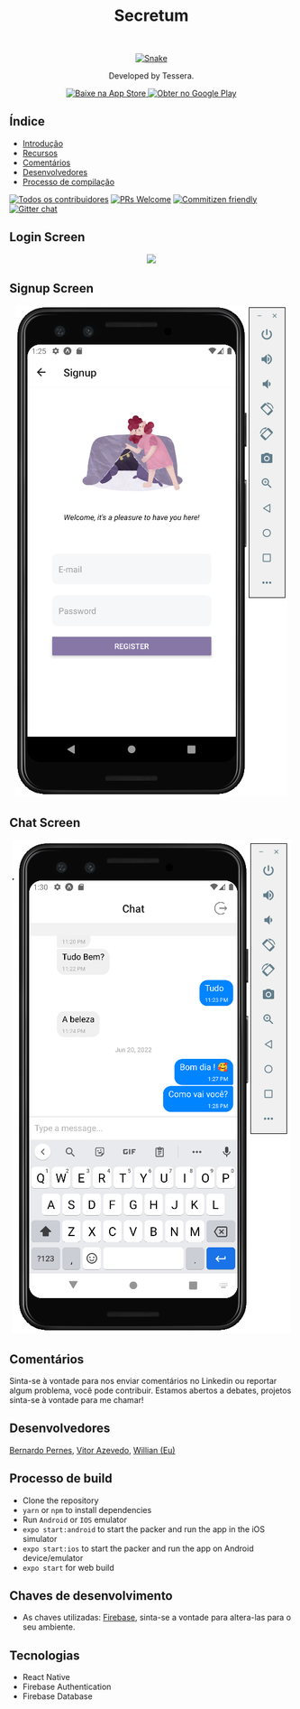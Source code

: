 <h1 align="center"> Secretum </h1> <br>
<p align="center">
  <a href="https://gitpoint.co/">
    <img alt="Snake" title="GitPoint" src="https://www.vipre.com/wp-content/uploads/2017/04/vipre-snake-icon.png" width="300">
  </a>
</p>

<p align="center">
  Developed by Tessera.
</p>

<p align="center">
  <a href="">
    <img alt="Baixe na App Store" title="App Store" src="http://i.imgur.com/0n2zqHD.png" width="140">
  </a>

  <a href="">
    <img alt="Obter no Google Play" title="Google Play" src="http://i.imgur.com/mtGRPuM.png" width="140">
  </a>
</p>

<!-- START DOC gerado TOC, por favor, mantenha o comentário aqui para permitir a atualização automática -->
<!-- NÃO EDITE ESTA SEÇÃO, EM VEZ RE-EXECUTAR DOCTOC PARA ATUALIZAR -->
## Índice

- [Introdução](#introdução)
- [Recursos](#recursos)
- [Comentários](#Comentários)
- [Desenvolvedores](#Desenvolvedores)
- [Processo de compilação](#build-process)


<!-- END docdoc gerado TOC, por favor, mantenha o comentário aqui para permitir a atualização automática -->


[![Todos os contribuidores](https://img.shields.io/badge/all_contributors-3-orange.svg?style=flat-square)](./CONTRIBUTORS.md)
[![PRs Welcome](https://img.shields.io/badge/PRs-welcome-brightgreen.svg?style=flat-square)](http://makeapullrequest.com)
[![Commitizen friendly](https://img.shields.io/badge/commitizen-friendly-brightgreen.svg?style=flat-square)](http://commitizen.github.io/cz-cli/)
[![Gitter chat](https://img.shields.io/badge/chat-on_gitter-008080.svg?style=flat-square)](https://gitter.im/git-point)

## Login Screen

<p align="center">
  <img src = "https://user-images.githubusercontent.com/79064410/174617125-eb32c7f9-0f2b-4e97-a347-6c77329278dd.png" largura=350>
</p>

## Signup Screen

<p align="center">
  <img src = "https://raw.githubusercontent.com/willianrsouza/Secretum/master/build-images/Signup.png?token=GHSAT0AAAAAABVWPGM742AXOYF4S2JYL42CYVQRIKQ" largura=400>
</p>

## Chat Screen

<p align="center">
  <img src = "https://raw.githubusercontent.com/willianrsouza/Secretum/master/build-images/Chat.png?token=GHSAT0AAAAAABVWPGM6FA4KRCWB23A4QKNMYVQQ3FQ" largura=400>
</p>


## Comentários

Sinta-se à vontade para nos enviar comentários no Linkedin ou reportar algum problema, você pode contribuir. Estamos abertos a debates, projetos sinta-se à vontade para me chamar!

## Desenvolvedores

[Bernardo Pernes](https://www.linkedin.com/in/bernardo-pernes-b248161ba/), [Vitor Azevedo](https://www.linkedin.com/in/vitorsazevedo/), [Willian (Eu)](https://www.linkedin.com/in/willianrsouza/)

## Processo de build

-  Clone the repository
- `yarn` or `npm` to install dependencies
-  Run `Android` or `IOS` emulator
- `expo start:android` to start the packer and run the app in the iOS simulator
- `expo start:ios` to start the packer and run the app on Android device/emulator
- `expo start` for web build


## Chaves de desenvolvimento

- As chaves utilizadas:  [Firebase](https://console.firebase.google.com/), sinta-se a vontade para altera-las para o seu ambiente.

## Tecnologias

* React Native
* Firebase Authentication
* Firebase Database


